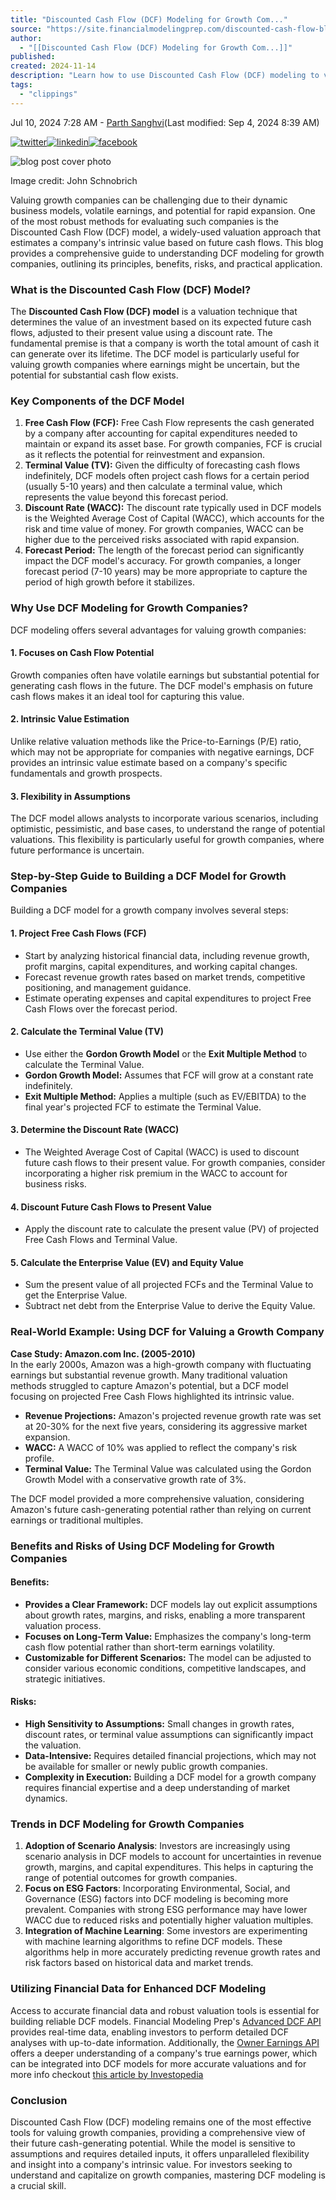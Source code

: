 ```yaml
---
title: "Discounted Cash Flow (DCF) Modeling for Growth Com..."
source: "https://site.financialmodelingprep.com/discounted-cash-flow-blogs/Discounted-Cash-Flow-DCF-Modeling-for-Growth-Companies-A-Comprehensive-Guide"
author:
  - "[[Discounted Cash Flow (DCF) Modeling for Growth Com...]]"
published:
created: 2024-11-14
description: "Learn how to use Discounted Cash Flow (DCF) modeling to value growth companies effectively. Explore key methodologies, benefits, risks, real-world examples, and"
tags:
  - "clippings"
---
```

Jul 10, 2024 7:28 AM - [Parth Sanghvi](https://site.financialmodelingprep.com/developer/docs/author/parthsanghvi)(Last modified: Sep 4, 2024 8:39 AM)

[![twitter](https://intelligence.financialmodelingprep.com//assets/images/svg/footer/TwitterIcon.svg "Share on Twitter")](https://twitter.com/intent/tweet?text=https://site.financialmodelingprep.com/discounted-cash-flow-blogs/Discounted-Cash-Flow-DCF-Modeling-for-Growth-Companies-A-Comprehensive-Guide)[![linkedin](https://intelligence.financialmodelingprep.com//assets/images/svg/footer/LinkedinIcon.svg "Share on LinkedIn")](https://www.linkedin.com/shareArticle?url=https://site.financialmodelingprep.com/discounted-cash-flow-blogs/Discounted-Cash-Flow-DCF-Modeling-for-Growth-Companies-A-Comprehensive-Guide)[![facebook](https://intelligence.financialmodelingprep.com//assets/images/svg/footer/FacebookIcon.svg "Share on Facebook")](https://www.facebook.com/sharer/sharer.php?u=https://site.financialmodelingprep.com/discounted-cash-flow-blogs/Discounted-Cash-Flow-DCF-Modeling-for-Growth-Companies-A-Comprehensive-Guide)

![blog post cover photo](https://site.financialmodelingprep.com/_next/image?url=https%3A%2F%2Fportal.financialmodelingprep.com%2F%2Fcoverphotos%2F668e29b6f55fe2e08781aeee.png&w=3840&q=75)

Image credit: John Schnobrich

Valuing growth companies can be challenging due to their dynamic business models, volatile earnings, and potential for rapid expansion. One of the most robust methods for evaluating such companies is the Discounted Cash Flow (DCF) model, a widely-used valuation approach that estimates a company's intrinsic value based on future cash flows. This blog provides a comprehensive guide to understanding DCF modeling for growth companies, outlining its principles, benefits, risks, and practical application.

### What is the Discounted Cash Flow (DCF) Model?

The **Discounted Cash Flow (DCF) model** is a valuation technique that determines the value of an investment based on its expected future cash flows, adjusted to their present value using a discount rate. The fundamental premise is that a company is worth the total amount of cash it can generate over its lifetime. The DCF model is particularly useful for valuing growth companies where earnings might be uncertain, but the potential for substantial cash flow exists.

### Key Components of the DCF Model

1. **Free Cash Flow (FCF):** Free Cash Flow represents the cash generated by a company after accounting for capital expenditures needed to maintain or expand its asset base. For growth companies, FCF is crucial as it reflects the potential for reinvestment and expansion.
2. **Terminal Value (TV):** Given the difficulty of forecasting cash flows indefinitely, DCF models often project cash flows for a certain period (usually 5-10 years) and then calculate a terminal value, which represents the value beyond this forecast period.
3. **Discount Rate (WACC):** The discount rate typically used in DCF models is the Weighted Average Cost of Capital (WACC), which accounts for the risk and time value of money. For growth companies, WACC can be higher due to the perceived risks associated with rapid expansion.
4. **Forecast Period:** The length of the forecast period can significantly impact the DCF model's accuracy. For growth companies, a longer forecast period (7-10 years) may be more appropriate to capture the period of high growth before it stabilizes.

### Why Use DCF Modeling for Growth Companies?

DCF modeling offers several advantages for valuing growth companies:

#### 1\. **Focuses on Cash Flow Potential**

Growth companies often have volatile earnings but substantial potential for generating cash flows in the future. The DCF model's emphasis on future cash flows makes it an ideal tool for capturing this value.

#### 2\. **Intrinsic Value Estimation**

Unlike relative valuation methods like the Price-to-Earnings (P/E) ratio, which may not be appropriate for companies with negative earnings, DCF provides an intrinsic value estimate based on a company's specific fundamentals and growth prospects.

#### 3\. **Flexibility in Assumptions**

The DCF model allows analysts to incorporate various scenarios, including optimistic, pessimistic, and base cases, to understand the range of potential valuations. This flexibility is particularly useful for growth companies, where future performance is uncertain.

### Step-by-Step Guide to Building a DCF Model for Growth Companies

Building a DCF model for a growth company involves several steps:

#### 1\. **Project Free Cash Flows (FCF)**

- Start by analyzing historical financial data, including revenue growth, profit margins, capital expenditures, and working capital changes.
- Forecast revenue growth rates based on market trends, competitive positioning, and management guidance.
- Estimate operating expenses and capital expenditures to project Free Cash Flows over the forecast period.

#### 2\. **Calculate the Terminal Value (TV)**

- Use either the **Gordon Growth Model** or the **Exit Multiple Method** to calculate the Terminal Value.
- **Gordon Growth Model:** Assumes that FCF will grow at a constant rate indefinitely.
- **Exit Multiple Method:** Applies a multiple (such as EV/EBITDA) to the final year's projected FCF to estimate the Terminal Value.

#### 3\. **Determine the Discount Rate (WACC)**

- The Weighted Average Cost of Capital (WACC) is used to discount future cash flows to their present value. For growth companies, consider incorporating a higher risk premium in the WACC to account for business risks.

#### 4\. **Discount Future Cash Flows to Present Value**

- Apply the discount rate to calculate the present value (PV) of projected Free Cash Flows and Terminal Value.

#### 5\. **Calculate the Enterprise Value (EV) and Equity Value**

- Sum the present value of all projected FCFs and the Terminal Value to get the Enterprise Value.
- Subtract net debt from the Enterprise Value to derive the Equity Value.

### Real-World Example: Using DCF for Valuing a Growth Company

**Case Study: Amazon.com Inc. (2005-2010)**  
In the early 2000s, Amazon was a high-growth company with fluctuating earnings but substantial revenue growth. Many traditional valuation methods struggled to capture Amazon's potential, but a DCF model focusing on projected Free Cash Flows highlighted its intrinsic value.

- **Revenue Projections:** Amazon's projected revenue growth rate was set at 20-30% for the next five years, considering its aggressive market expansion.
- **WACC:** A WACC of 10% was applied to reflect the company's risk profile.
- **Terminal Value:** The Terminal Value was calculated using the Gordon Growth Model with a conservative growth rate of 3%.

The DCF model provided a more comprehensive valuation, considering Amazon's future cash-generating potential rather than relying on current earnings or traditional multiples.

### Benefits and Risks of Using DCF Modeling for Growth Companies

#### **Benefits:**

- **Provides a Clear Framework:** DCF models lay out explicit assumptions about growth rates, margins, and risks, enabling a more transparent valuation process.
- **Focuses on Long-Term Value:** Emphasizes the company's long-term cash flow potential rather than short-term earnings volatility.
- **Customizable for Different Scenarios:** The model can be adjusted to consider various economic conditions, competitive landscapes, and strategic initiatives.

#### **Risks:**

- **High Sensitivity to Assumptions:** Small changes in growth rates, discount rates, or terminal value assumptions can significantly impact the valuation.
- **Data-Intensive:** Requires detailed financial projections, which may not be available for smaller or newly public growth companies.
- **Complexity in Execution:** Building a DCF model for a growth company requires financial expertise and a deep understanding of market dynamics.

### Trends in DCF Modeling for Growth Companies

1. **Adoption of Scenario Analysis**: Investors are increasingly using scenario analysis in DCF models to account for uncertainties in revenue growth, margins, and capital expenditures. This helps in capturing the range of potential outcomes for growth companies.
2. **Focus on ESG Factors**: Incorporating Environmental, Social, and Governance (ESG) factors into DCF modeling is becoming more prevalent. Companies with strong ESG performance may have lower WACC due to reduced risks and potentially higher valuation multiples.
3. **Integration of Machine Learning**: Some investors are experimenting with machine learning algorithms to refine DCF models. These algorithms help in more accurately predicting revenue growth rates and risk factors based on historical data and market trends.

### Utilizing Financial Data for Enhanced DCF Modeling

Access to accurate financial data and robust valuation tools is essential for building reliable DCF models. Financial Modeling Prep's [Advanced DCF API](https://site.financialmodelingprep.com/developer/docs#advanced-dcf-discounted-cash-flow) provides real-time data, enabling investors to perform detailed DCF analyses with up-to-date information. Additionally, the [Owner Earnings API](https://site.financialmodelingprep.com/developer/docs#owner-earnings-statement-analysis) offers a deeper understanding of a company's true earnings power, which can be integrated into DCF models for more accurate valuations and for more info checkout [this article by Investopedia](https://www.investopedia.com/terms/d/dcf.asp)

### Conclusion

Discounted Cash Flow (DCF) modeling remains one of the most effective tools for valuing growth companies, providing a comprehensive view of their future cash-generating potential. While the model is sensitive to assumptions and requires detailed inputs, it offers unparalleled flexibility and insight into a company's intrinsic value. For investors seeking to understand and capitalize on growth companies, mastering DCF modeling is a crucial skill.